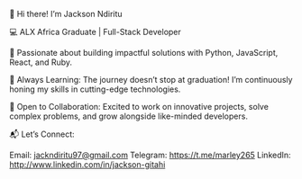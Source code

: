 👋 Hi there! I’m Jackson Ndiritu

💻 ALX Africa Graduate | Full-Stack Developer

🌟 Passionate about building impactful solutions with Python, JavaScript, React, and Ruby.

🚀 Always Learning: The journey doesn’t stop at graduation! I’m continuously honing my skills in cutting-edge technologies.

🤝 Open to Collaboration: Excited to work on innovative projects, solve complex problems, and grow alongside like-minded developers.

📬 Let’s Connect:

Email: jackndiritu97@gmail.com
Telegram: https://t.me/marley265
LinkedIn: http://www.linkedin.com/in/jackson-gitahi
  

<!---
jackmarley254/jackmarley254 is a ✨ special ✨ repository because its `README.md` (this file) appears on your GitHub profile.
You can click the Preview link to take a look at your changes.
--->
